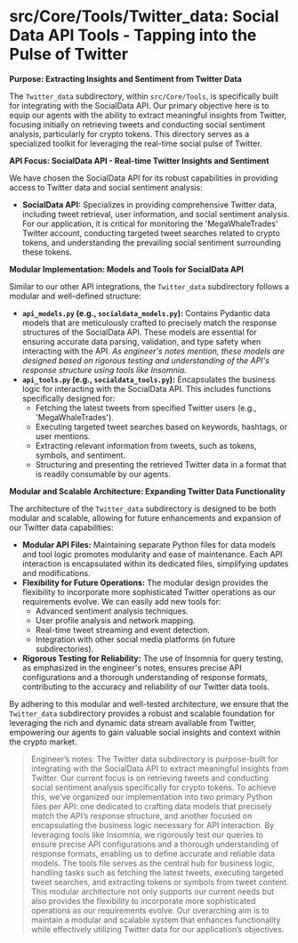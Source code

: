 
# src/Core/Tools/Twitter_data: Social Data API Tools - Tapping into the Pulse of Twitter

**Purpose:  Extracting Insights and Sentiment from Twitter Data**

The `Twitter_data` subdirectory, within `src/Core/Tools`, is specifically built for integrating with the SocialData API.  Our primary objective here is to equip our agents with the ability to extract meaningful insights from Twitter, focusing initially on retrieving tweets and conducting social sentiment analysis, particularly for crypto tokens.  This directory serves as a specialized toolkit for leveraging the real-time social pulse of Twitter.

**API Focus: SocialData API - Real-time Twitter Insights and Sentiment**

We have chosen the SocialData API for its robust capabilities in providing access to Twitter data and social sentiment analysis:

*   **SocialData API:**  Specializes in providing comprehensive Twitter data, including tweet retrieval, user information, and social sentiment analysis.  For our application, it is critical for monitoring the 'MegaWhaleTrades' Twitter account, conducting targeted tweet searches related to crypto tokens, and understanding the prevailing social sentiment surrounding these tokens.

**Modular Implementation: Models and Tools for SocialData API**

Similar to our other API integrations, the `Twitter_data` subdirectory follows a modular and well-defined structure:

*   **`api_models.py` (e.g., `socialdata_models.py`):**  Contains Pydantic data models that are meticulously crafted to precisely match the response structures of the SocialData API. These models are essential for ensuring accurate data parsing, validation, and type safety when interacting with the API. *As engineer's notes mention, these models are designed based on rigorous testing and understanding of the API's response structure using tools like Insomnia.*
*   **`api_tools.py` (e.g., `socialdata_tools.py`):**  Encapsulates the business logic for interacting with the SocialData API. This includes functions specifically designed for:
    *   Fetching the latest tweets from specified Twitter users (e.g., 'MegaWhaleTrades').
    *   Executing targeted tweet searches based on keywords, hashtags, or user mentions.
    *   Extracting relevant information from tweets, such as tokens, symbols, and sentiment.
    *   Structuring and presenting the retrieved Twitter data in a format that is readily consumable by our agents.

**Modular and Scalable Architecture:  Expanding Twitter Data Functionality**

The architecture of the `Twitter_data` subdirectory is designed to be both modular and scalable, allowing for future enhancements and expansion of our Twitter data capabilities:

*   **Modular API Files:**  Maintaining separate Python files for data models and tool logic promotes modularity and ease of maintenance.  Each API interaction is encapsulated within its dedicated files, simplifying updates and modifications.
*   **Flexibility for Future Operations:**  The modular design provides the flexibility to incorporate more sophisticated Twitter operations as our requirements evolve.  We can easily add new tools for:
    *   Advanced sentiment analysis techniques.
    *   User profile analysis and network mapping.
    *   Real-time tweet streaming and event detection.
    *   Integration with other social media platforms (in future subdirectories).
*   **Rigorous Testing for Reliability:**  The use of Insomnia for query testing, as emphasized in the engineer's notes, ensures precise API configurations and a thorough understanding of response formats, contributing to the accuracy and reliability of our Twitter data tools.

By adhering to this modular and well-tested architecture, we ensure that the `Twitter_data` subdirectory provides a robust and scalable foundation for leveraging the rich and dynamic data stream available from Twitter, empowering our agents to gain valuable social insights and context within the crypto market.

> Engineer’s notes: The Twitter data subdirectory is purpose-built for integrating with the SocialData API to extract meaningful insights from Twitter. Our current focus is on retrieving tweets and conducting social sentiment analysis specifically for crypto tokens. To achieve this, we’ve organized our implementation into two primary Python files per API: one dedicated to crafting data models that precisely match the API’s response structure, and another focused on encapsulating the business logic necessary for API interaction. By leveraging tools like Insomnia, we rigorously test our queries to ensure precise API configurations and a thorough understanding of response formats, enabling us to define accurate and reliable data models. The tools file serves as the central hub for business logic, handling tasks such as fetching the latest tweets, executing targeted tweet searches, and extracting tokens or symbols from tweet content. This modular architecture not only supports our current needs but also provides the flexibility to incorporate more sophisticated operations as our requirements evolve. Our overarching aim is to maintain a modular and scalable system that enhances functionality while effectively utilizing Twitter data for our application’s objectives.
